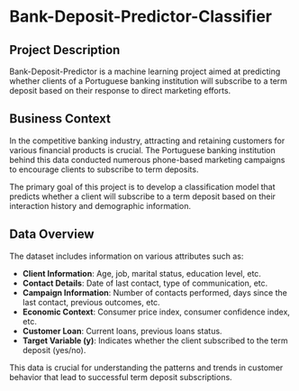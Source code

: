 # Bank-Deposit-Predictor-Classifier

## Project Description
Bank-Deposit-Predictor is a machine learning project aimed at predicting whether clients of a Portuguese banking institution will subscribe to a term deposit based on their response to direct marketing efforts.

## Business Context
In the competitive banking industry, attracting and retaining customers for various financial products is crucial. The Portuguese banking institution behind this data conducted numerous phone-based marketing campaigns to encourage clients to subscribe to term deposits.

The primary goal of this project is to develop a classification model that predicts whether a client will subscribe to a term deposit based on their interaction history and demographic information.

## Data Overview
The dataset includes information on various attributes such as:
- **Client Information**: Age, job, marital status, education level, etc.
- **Contact Details**: Date of last contact, type of communication, etc.
- **Campaign Information**: Number of contacts performed, days since the last contact, previous outcomes, etc.
- **Economic Context**: Consumer price index, consumer confidence index, etc.
- **Customer Loan**: Current loans, previous loans status.
- **Target Variable (y)**: Indicates whether the client subscribed to the term deposit (yes/no).

This data is crucial for understanding the patterns and trends in customer behavior that lead to successful term deposit subscriptions.
